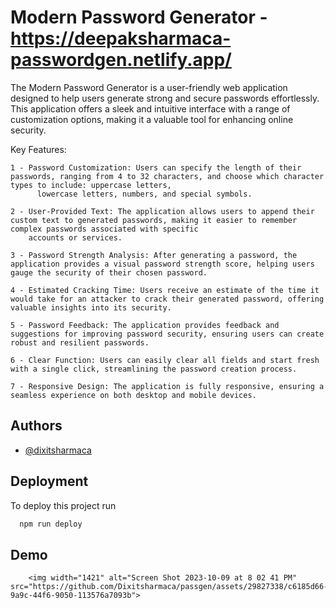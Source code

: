 
# Modern Password Generator - https://deepaksharmaca-passwordgen.netlify.app/

  The Modern Password Generator is a user-friendly web application designed to help users generate strong and secure passwords effortlessly. This application offers a sleek and 
  intuitive interface with a range of customization options, making it a valuable tool for enhancing online security.

  Key Features:

    1 - Password Customization: Users can specify the length of their passwords, ranging from 4 to 32 characters, and choose which character types to include: uppercase letters,     
          lowercase letters, numbers, and special symbols.

    2 - User-Provided Text: The application allows users to append their custom text to generated passwords, making it easier to remember complex passwords associated with specific   
        accounts or services.

    3 - Password Strength Analysis: After generating a password, the application provides a visual password strength score, helping users gauge the security of their chosen password.

    4 - Estimated Cracking Time: Users receive an estimate of the time it would take for an attacker to crack their generated password, offering valuable insights into its security.

    5 - Password Feedback: The application provides feedback and suggestions for improving password security, ensuring users can create robust and resilient passwords.

    6 - Clear Function: Users can easily clear all fields and start fresh with a single click, streamlining the password creation process.

    7 - Responsive Design: The application is fully responsive, ensuring a seamless experience on both desktop and mobile devices.


## Authors

- [@dixitsharmaca](https://www.github.com/dixitsharmaca)


## Deployment

To deploy this project run

```bash
  npm run deploy
```

## Demo

        <img width="1421" alt="Screen Shot 2023-10-09 at 8 02 41 PM" src="https://github.com/Dixitsharmaca/passgen/assets/29827338/c6185d66-9a9c-44f6-9050-113576a7093b">




